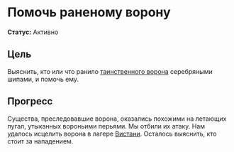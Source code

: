 # Помочь раненому ворону

**Статус:** Активно

## Цель

Выяснить, кто или что ранило [таинственного ворона](../../characters/npc/raven.md) серебряными шипами, и помочь ему.

## Прогресс

Существа, преследовавшие ворона, оказались похожими на летающих пугал, утыканных вороньими перьями. Мы отбили их атаку. Нам удалось исцелить ворона в лагере [Вистани](../../factions/vistani.md). Осталось выяснить, кто стоит за нападением.
